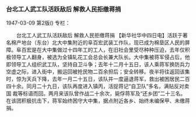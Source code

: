 ### 台北工人武工队活跃敌后  解救人民拒缴蒋捐

1947-03-09
第2版()
专栏：

　　台北工人武工队活跃敌后
    解救人民拒缴蒋捐
    【新华社华中四日电】活跃于著名棉产地台（东台）北大中集附近的阜百宏武装工作队，现已成为棉垦区人民的屏障。阜百宏是在大中集做过十四年工的工人，在旧社会里受尽种种压迫，去年仅积极领导工人翻身，被选为全镇轧花工会总会长兼大队长。大中集被蒋军侵占后，他即领导工人组织武工队，坚持自卫斗争；去年十二月十五日，该人乘蒋军换防兵力空虚之际，进入街中，搬运回被抢民物二百余担后；安全转移。夜半将往返回该集时，惊为天兵下降，去年一月二十五日，该队并一度逼退蒋军，救出被困居民二百四十余。同月二十九日，该队再度进入镇丙，活捉蒋记“自卫队”多名，满贴反对卖国  裁等标语而回。两月来该队曾作战二十余次，毙俘蒋军及“还乡团”二十三名。在该团积极抗击下，蒋军始终困守大中集，据点附近各乡、始终未编保甲、未缴蒋捐。
